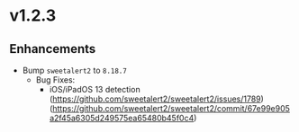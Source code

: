 ﻿# v1.2.3

## Enhancements

- Bump `sweetalert2` to `8.18.7`
  - Bug Fixes:
    - iOS/iPadOS 13 detection (https://github.com/sweetalert2/sweetalert2/issues/1789) (https://github.com/sweetalert2/sweetalert2/commit/67e99e905a2f45a6305d249575ea65480b45f0c4)
